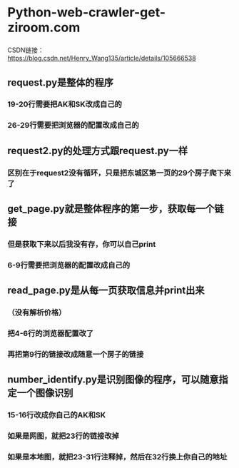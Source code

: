 
# Python-web-crawler-get-ziroom.com
###

CSDN链接：
https://blog.csdn.net/Henry_Wang135/article/details/105666538


## request.py是整体的程序
###    19-20行需要把AK和SK改成自己的
###    26-29行需要把浏览器的配置改成自己的
###
## request2.py的处理方式跟request.py一样
###    区别在于request2没有循环，只是把东城区第一页的29个房子爬下来了
###
## get_page.py就是整体程序的第一步，获取每一个链接
###    但是获取下来以后我没有存，你可以自己print
###    6-9行需要把浏览器的配置改成自己的
###
## read_page.py是从每一页获取信息并print出来
###   （没有解析价格）
###    把4-6行的浏览器配置改了
###    再把第9行的链接改成随意一个房子的链接
###
## number_identify.py是识别图像的程序，可以随意指定一个图像识别
###    15-16行改成你自己的AK和SK
###    如果是网图，就把23行的链接改掉
###    如果是本地图，就把23-31行注释掉，然后在32行换上你自己的地址
